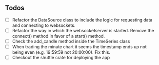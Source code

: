 ## Todos
- [ ] Refactor the DataSource class to include the logic for requesting data and connecting to websockets.
- [ ] Refactor the way in which the websocketserver is started. Remove the connect() method in favor of a start() method.
- [ ] Check the add_candle method inside the TimeSeries class
- [ ] When trading the minute chart it seems the timestamp ends up not being even (e.g. 19:59:59 not 20:00:00). Fix this.
- [ ] Checkout the shuttle crate for deploying the app
